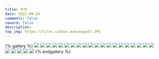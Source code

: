 ```yaml
---
title: 牛牛
date: 2022-09-24
comments: false
reward: false
description:
top_img: https://files.catbox.moe/eqya57.JPG
---
```


{% gallery %}
![](https://files.catbox.moe/a3d1f5.JPG)
![](https://files.catbox.moe/37ll36.JPG)
![](https://files.catbox.moe/v9rhin.JPG)
![](https://files.catbox.moe/8qwszd.JPG)
![](https://files.catbox.moe/4bx0vv.JPG)
![](https://files.catbox.moe/a98ius.JPG)
![](https://files.catbox.moe/eqya57.JPG)
![](https://files.catbox.moe/71wv64.JPG)
![](https://files.catbox.moe/n72izo.JPG)
![](https://files.catbox.moe/uio49z.jpg)
![](https://files.catbox.moe/l2wd6o.jpg)
![](https://files.catbox.moe/chm7vo.jpg)
![](https://files.catbox.moe/61g60i.jpg)
![](https://files.catbox.moe/xw8jhp.jpg)
![](https://files.catbox.moe/lc8t5y.jpg)
![](https://files.catbox.moe/isctw0.jpg)
![](https://files.catbox.moe/euov66.jpg)
![](https://files.catbox.moe/kiirp0.jpg)
![](https://files.catbox.moe/cqdnvk.jpg)
![](https://files.catbox.moe/ctphvx.jpg)
![](https://files.catbox.moe/ffhso4.jpg)
![](https://files.catbox.moe/idi7cs.jpg)
![](https://files.catbox.moe/n7l1z0.jpg)
![](https://files.catbox.moe/5pxu8d.jpg)
![](https://files.catbox.moe/cpu4ir.jpg)
{% endgallery %}
